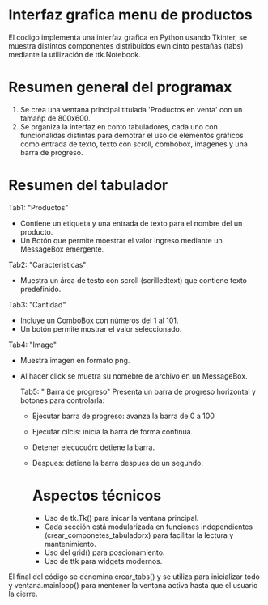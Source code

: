 # Interfaz grafica menu de productos
El codigo implementa una interfaz grafica en Python usando Tkinter, se muestra distintos componentes distribuidos ewn cinto pestañas (tabs) mediante la utilización de ttk.Notebook.

# Resumen general del programax
1. Se crea una ventana principal titulada 'Productos en venta' con un tamañp de 800x600.
2. Se organiza la interfaz en conto tabuladores, cada uno con funcionalidas distintas para demotrar el uso de elementos gráficos como entrada de texto, texto con scroll, combobox, imagenes y una barra de progreso.

# Resumen del tabulador

Tab1: "Productos"
- Contiene un etiqueta y una entrada de texto para el nombre del un producto.
- Un Botón que permite moestrar el valor ingreso mediante un MessageBox emergente.

Tab2: "Caracteristicas"
- Muestra un área de testo con scroll (scrilledtext) que contiene texto predefinido.

Tab3: "Cantidad"
- Incluye un ComboBox con números del 1 al 101.
- Un botón permite mostrar el valor seleccionado.

Tab4: "Image"
- Muestra imagen en formato png.
- Al hacer click se muetra su nomebre de archivo en un MessageBox.

  Tab5: " Barra de progreso"
  Presenta un barra de progreso horizontal y botones para controlarla:
  - Ejecutar barra de progreso: avanza la barra de 0 a 100
  - Ejecutar cilcis: inicia la barra de forma continua.
  - Detener ejecucuón: detiene la barra.
  - Despues: detiene la barra despues de un segundo.
 
    # Aspectos técnicos
    - Uso de tk.Tk() para inicar la ventana principal.
    - Cada sección está modularizada en funciones independientes (crear_componetes_tabuladorx) para facilitar la lectura y mantenimiento.
    - Uso del grid() para poscionamiento.
    - Uso de ttk para widgets modernos.

El final del código se denomina crear_tabs() y se utiliza para inicializar todo y ventana.mainloop() para mentener la ventana activa hasta que el usuario la cierre.
